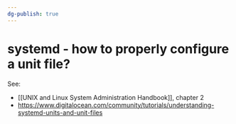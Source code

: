 ```yaml
---
dg-publish: true
---
```


# systemd - how to properly configure a unit file?

See:

- [[UNIX and Linux System Administration Handbook]], chapter 2
- <https://www.digitalocean.com/community/tutorials/understanding-systemd-units-and-unit-files>

